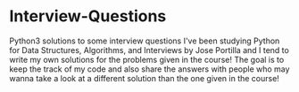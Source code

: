 # Interview-Questions
Python3 solutions to some interview questions
I've been studying Python for Data Structures, Algorithms, and Interviews by Jose Portilla
and I tend to write my own solutions for the problems given in the course!
The goal is to keep the track of my code and also share the answers with people who may 
wanna take a look at a different solution than the one given in the course!
